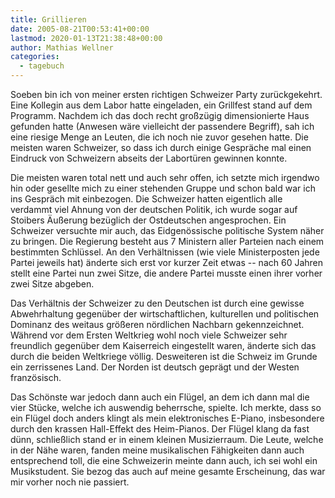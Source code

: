 ```yaml
---
title: Grillieren
date: 2005-08-21T00:53:41+00:00
lastmod: 2020-01-13T21:38:48+00:00
author: Mathias Wellner
categories:
  - tagebuch
---
```

Soeben bin ich von meiner ersten richtigen Schweizer Party zurückgekehrt. Eine Kollegin aus dem Labor hatte eingeladen, ein Grillfest stand auf dem Programm. Nachdem ich das doch recht großzügig dimensionierte Haus gefunden hatte (Anwesen wäre vielleicht der passendere Begriff), sah ich eine riesige Menge an Leuten, die ich noch nie zuvor gesehen hatte. Die meisten waren Schweizer, so dass ich durch einige Gespräche mal einen Eindruck von Schweizern abseits der Labortüren gewinnen konnte. 
<!--more-->

Die meisten waren total nett und auch sehr offen, ich setzte mich irgendwo hin oder gesellte mich zu einer stehenden Gruppe und schon bald war ich ins Gespräch mit einbezogen. Die Schweizer hatten eigentlich alle verdammt viel Ahnung von der deutschen Politik, ich wurde sogar auf Stoibers Äußerung bezüglich der Ostdeutschen angesprochen. Ein Schweizer versuchte mir auch, das Eidgenössische politische System näher zu bringen. Die Regierung besteht aus 7 Ministern aller Parteien nach einem bestimmten Schlüssel. An den Verhältnissen (wie viele Ministerposten jede Partei jeweils hat) änderte sich erst vor kurzer Zeit etwas -- nach 60 Jahren stellt eine Partei nun zwei Sitze, die andere Partei musste einen ihrer vorher zwei Sitze abgeben. 

Das Verhältnis der Schweizer zu den Deutschen ist durch eine gewisse Abwehrhaltung gegenüber der wirtschaftlichen, kulturellen und politischen Dominanz des weitaus größeren nördlichen Nachbarn gekennzeichnet. Während vor dem Ersten Weltkrieg wohl noch viele Schweizer sehr freundlich gegenüber dem Kaiserreich eingestellt waren, änderte sich das durch die beiden Weltkriege völlig. Desweiteren ist die Schweiz im Grunde ein zerrissenes Land. Der Norden ist deutsch geprägt und der Westen französisch. 

Das Schönste war jedoch dann auch ein Flügel, an dem ich dann mal die vier Stücke, welche ich auswendig beherrsche, spielte. Ich merkte, dass so ein Flügel doch anders klingt als mein elektronisches E-Piano, insbesondere durch den krassen Hall-Effekt des Heim-Pianos. Der Flügel klang da fast dünn, schließlich stand er in einem kleinen Musizierraum. Die Leute, welche in der Nähe waren, fanden meine musikalischen Fähigkeiten dann auch entsprechend toll, die eine Schweizerin meinte dann auch, ich sei wohl ein Musikstudent. Sie bezog das auch auf meine gesamte Erscheinung, das war mir vorher noch nie passiert.